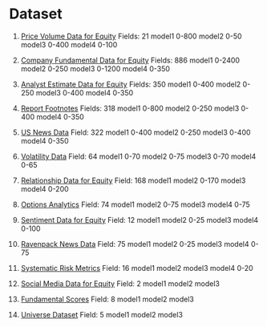 # Dataset

1. [Price Volume Data for Equity](https://platform.worldquantbrain.com/data/data-sets/pv1)
Fields: 21
model1 0-800
model2 0-50
model3 0-400
model4 0-100

2. [Company Fundamental Data for Equity](https://platform.worldquantbrain.com/data/data-sets/fundamental6)
Fields: 886
model1 0-2400
model2 0-250
model3 0-1200
model4 0-350

3. [Analyst Estimate Data for Equity](https://platform.worldquantbrain.com/data/data-sets/analyst4)
Fields: 350
model1 0-400
model2 0-250
model3 0-400
model4 0-350

4. [Report Footnotes](https://platform.worldquantbrain.com/data/data-sets/fundamental2)
Fields: 318
model1 0-800
model2 0-250
model3 0-400
model4 0-350

5. [US News Data](https://platform.worldquantbrain.com/data/data-sets/news12)
Field: 322
model1 0-400
model2 0-250
model3 0-400
model4 0-350

6. [Volatility Data](https://platform.worldquantbrain.com/data/data-sets/option8)
Field: 64
model1 0-70
model2 0-75
model3 0-70
model4 0-65

7. [Relationship Data for Equity](https://platform.worldquantbrain.com/data/data-sets/pv13)
Field: 168
model1
model2 0-170
model3
model4 0-200

8. [Options Analytics](https://platform.worldquantbrain.com/data/data-sets/option9)
Field: 74
model1
model2 0-75
model3
model4 0-75

9. [Sentiment Data for Equity](https://platform.worldquantbrain.com/data/data-sets/socialmedia12)
Field: 12
model1
model2 0-25
model3
model4 0-100

10. [Ravenpack News Data](https://platform.worldquantbrain.com/data/data-sets/news18)
Field: 75
model1
model2 0-25
model3
model4 0-75

11. [Systematic Risk Metrics](https://platform.worldquantbrain.com/data/data-sets/model51)
Field: 16
model1
model2
model3
model4 0-20

12. [Social Media Data for Equity](https://platform.worldquantbrain.com/data/data-sets/socialmedia8)
Field: 2
model1
model2
model3

13. [Fundamental Scores](https://platform.worldquantbrain.com/data/data-sets/model16)
Field: 8
model1
model2
model3

14. [Universe Dataset](https://platform.worldquantbrain.com/data/data-sets/univ1)
Field: 5
model1
model2
model3
